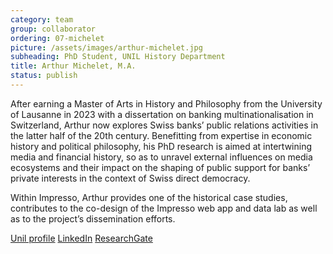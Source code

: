 ```yaml
---
category: team
group: collaborator
ordering: 07-michelet
picture: /assets/images/arthur-michelet.jpg
subheading: PhD Student, UNIL History Department
title: Arthur Michelet, M.A.
status: publish
---
```


After earning a Master of Arts in History and Philosophy from the University of Lausanne in 2023 with a dissertation on banking multinationalisation in Switzerland, Arthur now explores Swiss banks’ public relations activities in the latter half of the 20th century. Benefitting from expertise in economic history and political philosophy, his PhD research is aimed at intertwining media and financial history, so as to unravel external influences on media ecosystems and their impact on the shaping of public support for banks’ private interests in the context of Swiss direct democracy.

Within Impresso, Arthur provides one of the historical case studies, contributes to the co-design of the Impresso web app and data lab as well as to the project’s dissemination efforts.

[Unil profile](https://www.unil.ch/hist/home/menuinst/collaborateurrices/histoire-contemporaine-1/michelet-arthur.html?url_params=-v_faculte=30-v_unite=100-v_personne=1196919-v_publication=false-v_menu=coord-mode=fiche&pubsIdParam=0dfca0f32bcb4ecca87d12c0e69053a6&showFrom=auto) [LinkedIn](https://www.linkedin.com/in/arthur-michelet-aa4326248/?originalSubdomain=ch) [ResearchGate](https://www.researchgate.net/profile/Arthur-Michelet-2)
